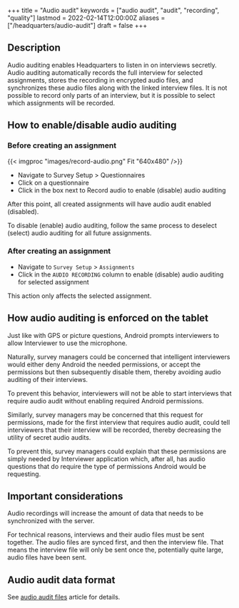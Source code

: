 +++
title = "Audio audit"
keywords = ["audio audit", "audit", "recording", "quality"]
lastmod = 2022-02-14T12:00:00Z
aliases = ["/headquarters/audio-audit"]
draft = false
+++

Description
----------------------------------------

Audio auditing enables Headquarters to listen in on interviews secretly. Audio auditing automatically records the full interview for selected assignments, stores the recording in encrypted audio files, and synchronizes these audio files along with the linked interview files. It is not possible to record only parts of an interview, but it is possible to select which assignments will be recorded.

How to enable/disable audio auditing
----------------------------------------

### Before creating an assignment

{{< imgproc "images/record-audio.png" Fit "640x480" />}}

- Navigate to Survey Setup > Questionnaires
- Click on a questionnaire
- Click in the box next to Record audio to enable (disable) audio auditing

After this point, all created assignments will have audio audit enabled (disabled).

To disable (enable) audio auditing, follow the same process to deselect (select) audio auditing for all future assignments.

### After creating an assignment

- Navigate to `Survey Setup` > `Assignments`
- Click in the `AUDIO RECORDING` column to enable (disable) audio auditing for selected assignment

This action only affects the selected assignment.

How audio auditing is enforced on the tablet
----------------------------------------

Just like with GPS or picture questions, Android prompts interviewers to allow Interviewer to use the microphone.

Naturally, survey managers could be concerned that intelligent interviewers would either deny Android the needed permissions, or accept the permissions but then subsequently disable them, thereby avoiding audio auditing of their interviews.

To prevent this behavior, interviewers will not be able to start interviews that require audio audit without enabling required Android permissions.

Similarly, survey managers may be concerned that this request for permissions, made for the first interview that requires audio audit, could tell interviewers that their interview will be recorded, thereby decreasing the utility of secret audio audits.

To prevent this, survey managers could explain that these permissions are simply needed by Interviewer application which, after all, has audio questions that do require the type of permissions Android would be requesting.

Important considerations
----------------------------------------

Audio recordings will increase the amount of data that needs to be synchronized with the server.

For technical reasons, interviews and their audio files must be sent together. The audio files are synced first, and then the interview file. That means the interview file will only be sent once the, potentially quite large, audio files have been sent.

Audio audit data format
----------------------------

See [audio audit files](/headquarters/export/audio-audit-files) article for details.
